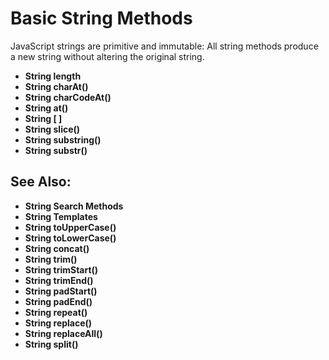 # Basic String Methods

JavaScript strings are primitive and immutable: All string methods produce a new string without altering the original string.

- **String length**
- **String charAt()**
- **String charCodeAt()**
- **String at()**
- **String [ ]**
- **String slice()**
- **String substring()**
- **String substr()**

## See Also:

- **String Search Methods**
- **String Templates**
- **String toUpperCase()**
- **String toLowerCase()**
- **String concat()**
- **String trim()**
- **String trimStart()**
- **String trimEnd()**
- **String padStart()**
- **String padEnd()**
- **String repeat()**
- **String replace()**
- **String replaceAll()**
- **String split()**
